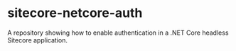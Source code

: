 # sitecore-netcore-auth
A repository showing how to enable authentication in a .NET Core headless Sitecore application.
